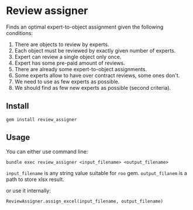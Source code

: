 Review assigner
=======================

Finds an optimal expert-to-object assignment given the following conditions:

1. There are objects to review by experts.
2. Each object must be reviewed by exactly given number of experts.
3. Expert can review a single object only once.
4. Expert has some pre-paid amount of reviews.
5. There are already some expert-to-object assignments.
6. Some experts allow to have over contract reviews, some ones don't.
7. We need to use as few experts as possible.
8. We should find as few new experts as possible (second criteria).

## Install

`gem install review_assigner`

## Usage

You can either use command line:
```
bundle exec review_assigner <input_filename> <output_filename>
```
`input_filename` is any string value suitable for `roo` gem.
`output_filanem` is a path to store xlsx result.


or use it internally:
```
ReviewAssigner.assign_excel(input_filename, output_filename)
```

